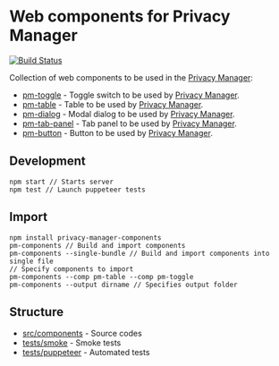 # Web components for Privacy Manager

[![Build Status](https://travis-ci.com/Manvel/privacy-manager-components.svg?branch=master)](https://travis-ci.com/Manvel/privacy-manager-components)

Collection of web components to be used in the [Privacy Manager](https://chrome.google.com/webstore/detail/privacy-manager/giccehglhacakcfemddmfhdkahamfcmd):
- [pm-toggle](https://pm-components.netlify.com/pm-toggle) - Toggle switch to be used by [Privacy Manager](https://github.com/Manvel/Privacy-Manager).
- [pm-table](https://pm-components.netlify.com/pm-table) - Table to be used by [Privacy Manager](https://github.com/Manvel/Privacy-Manager).
- [pm-dialog](https://pm-components.netlify.com/pm-dialog) - Modal dialog to be used by [Privacy Manager](https://github.com/Manvel/Privacy-Manager).
- [pm-tab-panel](https://pm-components.netlify.com/pm-tab-panel) - Tab panel to be used by [Privacy Manager](https://github.com/Manvel/Privacy-Manager).
- [pm-button](https://pm-components.netlify.com/pm-button) - Button to be used by [Privacy Manager](https://github.com/Manvel/Privacy-Manager).

## Development

```
npm start // Starts server
npm test // Launch puppeteer tests
```

## Import

```
npm install privacy-manager-components
pm-components // Build and import components
pm-components --single-bundle // Build and import components into single file
// Specify components to import
pm-components --comp pm-table --comp pm-toggle
pm-components --output dirname // Specifies output folder
```

## Structure

- [src/components](src/components) - Source codes
- [tests/smoke](tests/smoke) - Smoke tests
- [tests/puppeteer](tests/puppeteer) - Automated tests
